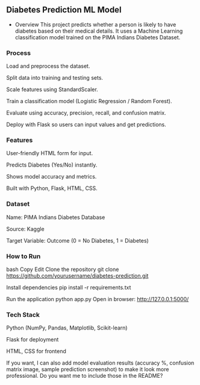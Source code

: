 ## Diabetes Prediction ML Model
 - Overview
This project predicts whether a person is likely to have diabetes based on their medical details.
It uses a Machine Learning classification model trained on the PIMA Indians Diabetes Dataset.

### Process
Load and preprocess the dataset.

Split data into training and testing sets.

Scale features using StandardScaler.

Train a classification model (Logistic Regression / Random Forest).

Evaluate using accuracy, precision, recall, and confusion matrix.

Deploy with Flask so users can input values and get predictions.

### Features
User-friendly HTML form for input.

Predicts Diabetes (Yes/No) instantly.

Shows model accuracy and metrics.

Built with Python, Flask, HTML, CSS.

### Dataset
Name: PIMA Indians Diabetes Database

Source: Kaggle

Target Variable: Outcome (0 = No Diabetes, 1 = Diabetes)

### How to Run
bash
Copy
Edit
 Clone the repository
git clone https://github.com/yourusername/diabetes-prediction.git

 Install dependencies
pip install -r requirements.txt

 Run the application
python app.py
Open in browser: http://127.0.0.1:5000/

### Tech Stack
Python (NumPy, Pandas, Matplotlib, Scikit-learn)

Flask for deployment

HTML, CSS for frontend

If you want, I can also add model evaluation results (accuracy %, confusion matrix image, sample prediction screenshot) to make it look more professional.
Do you want me to include those in the README?
